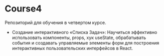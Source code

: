 # Course4
Репозиторий для обучения в четвертом курсе.
- Создание интерактивного «Списка Задач»: Научиться эффективно использовать компоненты, props, хук useState, обрабатывать события и создавать управляемые элементы форм для построения интерактивных пользовательских интерфейсов в React.

